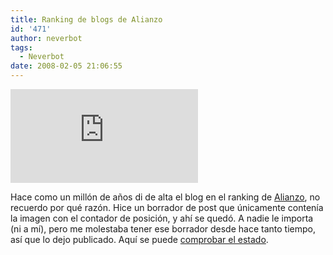 ```yaml
---
title: Ranking de blogs de Alianzo
id: '471'
author: neverbot
tags:
  - Neverbot
date: 2008-02-05 21:06:55
---
```


[![](http://www.alianzo.com/ranking-blogs/boton.php?url=http://localhost:8000)](http://www.alianzo.com/top-blogs/)

[](http://www.alianzo.com/top-blogs/)

Hace como un millón de años di de alta el blog en el ranking de [Alianzo](http://www.alianzo.com/), no recuerdo por qué razón. Hice un borrador de post que únicamente contenía la imagen con el contador de posición, y ahí se quedó. A nadie le importa (ni a mí), pero me molestaba tener ese borrador desde hace tanto tiempo, así que lo dejo publicado. Aquí se puede [comprobar el estado](http://www.alianzo.com/blog/neverbotcom).